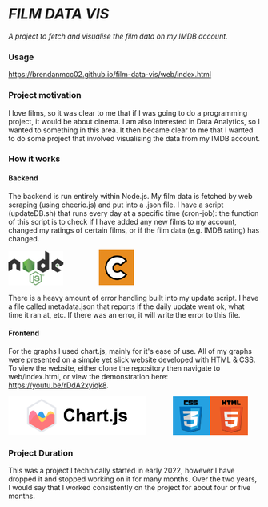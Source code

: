 # *FILM DATA VIS*
*A project to fetch and visualise the film data on my IMDB account.*

### Usage
https://brendanmcc02.github.io/film-data-vis/web/index.html

### Project motivation

I love films, so it was clear to me that if I was going to do a programming project, 
it would be about cinema. I am also interested in Data Analytics, so I wanted to something in this area. 
It then became clear to me that I wanted to do some project that involved 
visualising the data from my IMDB account.

### How it works

#### Backend

The backend is run entirely within Node.js. My film data is fetched
by web scraping (using cheerio.js) and put into a .json file. I have a script
(updateDB.sh) that runs every day at a specific time (cron-job): the function
of this script is to check if I have added any new films to my account, 
changed my ratings of certain films, or if the film data (e.g. IMDB rating) 
has changed.

<img src="misc/node.png" width="110px" alt=""></img>
&nbsp;&nbsp;&nbsp;&nbsp;&nbsp;&nbsp;&nbsp;&nbsp;&nbsp;&nbsp;&nbsp;&nbsp;&nbsp;&nbsp;&nbsp;&nbsp;
<img src="misc/cheerio.png" width="70px"></img>

There is a heavy amount of error handling built into my update script. I have a file 
called metadata.json that reports if the daily update went ok, what time it ran at, etc.
If there was an error, it will write the error to this file.

#### Frontend

For the graphs I used chart.js, mainly for it's ease of use. All of my graphs 
were presented on a simple yet slick website developed with HTML & CSS. To view 
the website, either clone the repository then navigate to web/index.html, or view the 
demonstration here: https://youtu.be/rDdA2xyiqk8.

<img src="misc/chartjs.png" width="274x" alt=""></img>
&nbsp;&nbsp;&nbsp;&nbsp;&nbsp;&nbsp;&nbsp;&nbsp;&nbsp;&nbsp;&nbsp;&nbsp;
<img src="misc/html-css.png" width="150px"></img>

### Project Duration

This was a project I technically started in early 2022, however I have dropped it 
and stopped working on it for many months. Over the two years, I would say that I worked consistently on 
the project for about four or five months.
